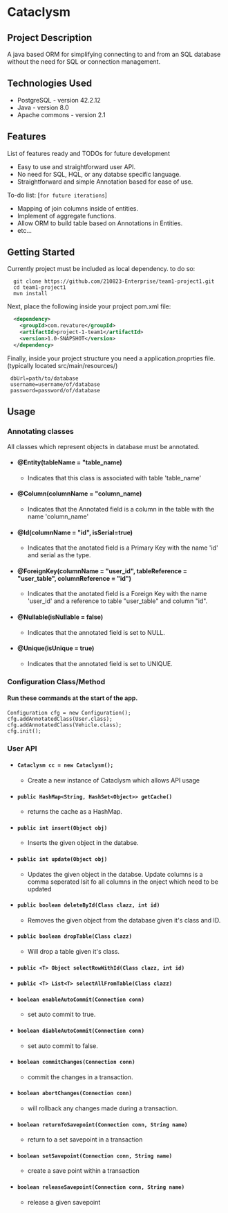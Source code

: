 # Cataclysm

## Project Description
A java based ORM for simplifying connecting to and from an SQL database without the need for SQL or connection management. 

## Technologies Used

* PostgreSQL - version 42.2.12  
* Java - version 8.0  
* Apache commons - version 2.1  

## Features

List of features ready and TODOs for future development  
* Easy to use and straightforward user API.  
* No need for SQL, HQL, or any databse specific language.  
* Straightforward and simple Annotation based for ease of use. 

To-do list: [`for future iterations`]
* Mapping of join columns inside of entities.    
* Implement of aggregate functions.  
* Allow ORM to build table based on Annotations in Entities.  
* etc...

## Getting Started  
Currently project must be included as local dependency. to do so:
```shell
  git clone https://github.com/210823-Enterprise/team1-project1.git
  cd team1-project1
  mvn install
```
Next, place the following inside your project pom.xml file:
```XML
  <dependency>
    <groupId>com.revature</groupId>
    <artifactId>project-1-team1</artifactId>
    <version>1.0-SNAPSHOT</version>
  </dependency>

```


Finally, inside your project structure you need a application.proprties file. 
 (typically located src/main/resources/)
 ``` 
  dbUrl=path/to/database
  username=username/of/database
  password=password/of/database  
  ```
  
## Usage  
  ### Annotating classes  
  All classes which represent objects in database must be annotated.
   - #### @Entity(tableName = "table_name)  
      - Indicates that this class is associated with table 'table_name'  
   - #### @Column(columnName = "column_name)  
      - Indicates that the Annotated field is a column in the table with the name 'column_name'  
   - #### @Id(columnName = "id", isSerial=true)  
      - Indicates that the anotated field is a Primary Key with the name 'id' and serial as the type.  
   - #### @ForeignKey(columnName = "user_id", tableReference = "user_table", columnReference = "id")  
      - Indicates that the anotated field is a Foreign Key with the name 'user_id' and a reference to table "user_table" and column "id". 
   - #### @Nullable(isNullable = false) 
      - Indicates that the annotated field is set to NULL.
   - #### @Unique(isUnique = true) 
      - Indicates that the annotated field is set to UNIQUE.

  ### Configuration Class/Method
  #### Run these commands at the start of the app.
  ```
  Configuration cfg = new Configuration();
  cfg.addAnnotatedClass(User.class);
  cfg.addAnnotatedClass(Vehicle.class);
  cfg.init();
  ```

  ### User API  
  
  - #### `Cataclysm cc = new Cataclysm();`  
     - Create a new instance of Cataclysm which allows API usage  
  - #### `public HashMap<String, HashSet<Object>> getCache()`  
     - returns the cache as a HashMap.  
  - #### `public int insert(Object obj)`  
     - Inserts the given object in the databse.   
  - #### `public int update(Object obj)`  
     - Updates the given object in the databse. Update columns is a comma seperated lsit fo all columns in the onject which need to be updated  
  - #### `public boolean deleteById(Class clazz, int id)`  
     - Removes the given object from the database given it's class and ID.  
  - #### `public boolean dropTable(Class clazz)`  
     - Will drop a table given it's class.  
  - #### `public <T> Object selectRowWithId(Class clazz, int id)`  
  - #### `public <T> List<T> selectAllFromTable(Class clazz)`
  - #### `boolean enableAutoCommit(Connection conn)` 
     - set auto commit to true.  
  - #### `boolean diableAutoCommit(Connection conn)` 
     - set auto commit to false. 
  - #### `boolean commitChanges(Connection conn)` 
     - commit the changes in a transaction. 
  - #### `boolean abortChanges(Connection conn)` 
     - will rollback any changes made during a transaction. 
  - #### `boolean returnToSavepoint(Connection conn, String name)` 
     - return to a set savepoint in a transaction 
  - #### `boolean setSavepoint(Connection conn, String name)` 
     - create a save point within a transaction 
  - #### `boolean releaseSavepoint(Connection conn, String name)` 
     - release a given savepoint 

